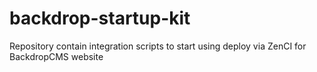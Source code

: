 # backdrop-startup-kit
Repository contain integration scripts to start using deploy via ZenCI for BackdropCMS website
